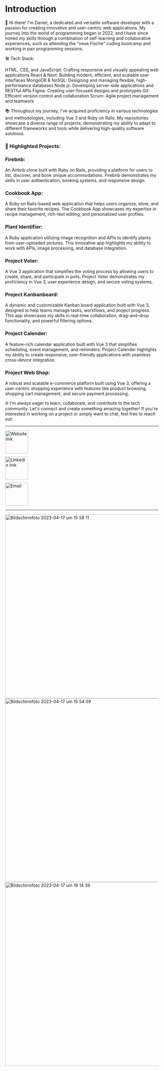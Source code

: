 
# Introduction

👋 Hi there! 
I'm Daniel, a dedicated and versatile software developer with a passion for creating innovative and user-centric web applications. My journey into the world of programming began in 2022, and I have since honed my skills through a combination of self-learning and collaborative experiences, such as attending the "neue Fische" coding bootcamp and working in pair programming sessions.

🛠️ Tech Stack:

HTML, CSS, and JavaScript: 
Crafting responsive and visually appealing web applications
React & Next: 
Building modern, efficient, and scalable user interfaces
MongoDB & NoSQL: 
Designing and managing flexible, high-performance databases
Node.js: 
Developing server-side applications and RESTful APIs
Figma: 
Creating user-focused designs and prototypes
Git: 
Efficient version control and collaboration
Scrum: 
Agile project management and teamwork

📚 Throughout my journey, I've acquired proficiency in various technologies and methodologies, including Vue 3 and Ruby on Rails. My repositories showcase a diverse range of projects, demonstrating my ability to adapt to different frameworks and tools while delivering high-quality software solutions.

### 🌟 Highlighted Projects:

### Firebnb: 
An Airbnb clone built with Ruby on Rails, providing a platform for users to list, discover, and book unique accommodations. Firebnb demonstrates my skills in user authentication, booking systems, and responsive design.

### Cookbook App: 
A Ruby on Rails-based web application that helps users organize, store, and share their favorite recipes. The Cookbook App showcases my expertise in recipe management, rich-text editing, and personalized user profiles.

### Plant Identifier: 
A Ruby application utilizing image recognition and APIs to identify plants from user-uploaded pictures. This innovative app highlights my ability to work with APIs, image processing, and database integration.

### Project Voter: 
A Vue 3 application that simplifies the voting process by allowing users to create, share, and participate in polls. Project Voter demonstrates my proficiency in Vue 3, user experience design, and secure voting systems.

### Project Kanbanboard: 
A dynamic and customizable Kanban board application built with Vue 3, designed to help teams manage tasks, workflows, and project progress. This app showcases my skills in real-time collaboration, drag-and-drop functionality, and powerful filtering options.

### Project Calender: 
A feature-rich calendar application built with Vue 3 that simplifies scheduling, event management, and reminders. Project Calender highlights my ability to create responsive, user-friendly applications with seamless cross-device integration.

### Project Web Shop: 
A robust and scalable e-commerce platform built using Vue 3, offering a user-centric shopping experience with features like product browsing, shopping cart management, and secure payment processing.


🌐 I'm always eager to learn, collaborate, and contribute to the tech community. Let's connect and create something amazing together! If you're interested in working on a project or simply want to chat, feel free to reach out:

---
<a href="https://www.digital-now.org">
    <img width="75" src="https://user-images.githubusercontent.com/102250825/232706212-6ce8940e-b3f8-4b9e-8369-b74c4238eef8.jpg" alt="Website link" style="display: block; margin-bottom: 10px;">
</a>


<a href="https://de.linkedin.com/in/danielschuetzle">
    <img width="75" src="https://user-images.githubusercontent.com/102250825/232706104-afcaf0a6-c9ba-42b5-8e27-ee360b5c73a1.png" alt="LinkedIn link" style="display: block; margin-bottom: 10px;">
</a>

<a href="mailto:Daniel.schuetzle@digital-now.org">
    <img width="75" src="https://user-images.githubusercontent.com/102250825/232706171-10112536-9e81-4e9c-abfe-208f434c9040.png" alt="Email " style="display: block; margin-bottom: 10px;">
</a>

---

<img width="600" alt="Bildschirmfoto 2023-04-17 um 15 58 11" src="https://user-images.githubusercontent.com/102250825/232517749-f4bfb0be-381a-4e41-9ea5-24e75311fc5e.png">

<img width="600" alt="Bildschirmfoto 2023-04-17 um 15 54 09" src="https://user-images.githubusercontent.com/102250825/232517772-47fac953-7668-4e9a-ab56-9b78c4751d6e.png">

<img width="600" alt="Bildschirmfoto 2023-04-17 um 16 14 39" src="https://user-images.githubusercontent.com/102250825/232517787-4c9cda11-cb11-4ad8-82a0-31f5141a6ed0.png">
